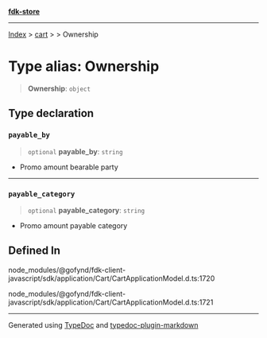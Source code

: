 [**fdk-store**](../../../README.md)
***

[Index](../../../API.md) > [cart](../../README.md) > [<internal>](../README.md) > Ownership

# Type alias: Ownership

> **Ownership**: `object`

## Type declaration

### `payable_by`

> `optional` **payable\_by**: `string`

- Promo amount bearable party

***

### `payable_category`

> `optional` **payable\_category**: `string`

- Promo amount payable category

## Defined In

node\_modules/@gofynd/fdk-client-javascript/sdk/application/Cart/CartApplicationModel.d.ts:1720

node\_modules/@gofynd/fdk-client-javascript/sdk/application/Cart/CartApplicationModel.d.ts:1721

***
Generated using [TypeDoc](https://typedoc.org/) and [typedoc-plugin-markdown](https://www.npmjs.com/package/typedoc-plugin-markdown)
